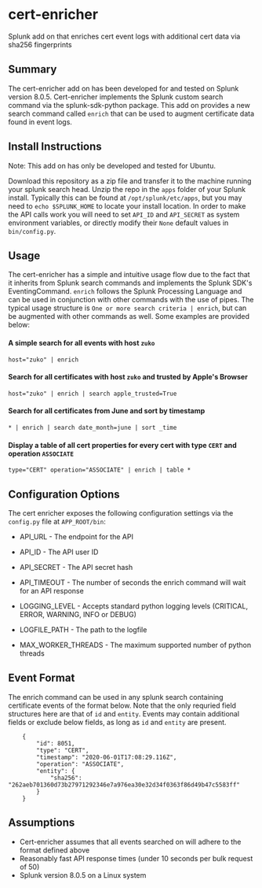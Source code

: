 # cert-enricher
Splunk add on that enriches cert event logs with additional cert data via sha256 fingerprints

## Summary
The cert-enricher add on has been developed for and tested on Splunk version 8.0.5. Cert-enricher implements the Splunk custom search command via the splunk-sdk-python package. This add on provides a new search command called `enrich` that can be used to augment certificate data found in event logs.

## Install Instructions
Note: This add on has only be developed and tested for Ubuntu.

Download this repository as a zip file and transfer it to the machine running your splunk search head. Unzip the repo in the `apps` folder of your Splunk install. Typically this can be found at `/opt/splunk/etc/apps`, but you may need to `echo $SPLUNK_HOME` to locate your install location. In order to make the API calls work you will need to set `API_ID` and `API_SECRET` as system environment variables, or directly modify their `None` default values in `bin/config.py`.

## Usage
The cert-enricher has a simple and intuitive usage flow due to the fact that it inherits from Splunk search commands and implements the Splunk SDK's EventingCommand. `enrich` follows the Splunk Processing Language and can be used in conjunction with other commands with the use of pipes. The typical usage structure is `One or more search criteria | enrich`, but can be augmented with other commands as well. Some examples are provided below:

#### A simple search for all events with host `zuko`
`host="zuko" | enrich`

#### Search for all certificates with host `zuko` and trusted by Apple's Browser
`host="zuko" | enrich | search apple_trusted=True`

#### Search for all certificates from June and sort by timestamp
`* | enrich | search date_month=june | sort _time`

#### Display a table of all cert properties for every cert with type `CERT` and operation `ASSOCIATE`
`type="CERT" operation="ASSOCIATE" | enrich | table *`

## Configuration Options
The cert enricher exposes the following configuration settings via the `config.py` file at `APP_ROOT/bin`:
- API_URL - The endpoint for the API
- API_ID - The API user ID
- API_SECRET - The API secret hash
- API_TIMEOUT - The number of seconds the enrich command will wait for an API response

- LOGGING_LEVEL - Accepts standard python logging levels (CRITICAL, ERROR, WARNING, INFO or DEBUG)
- LOGFILE_PATH - The path to the logfile

- MAX_WORKER_THREADS - The maximum supported number of python threads

## Event Format
The enrich command can be used in any splunk search containing certificate events of the format below. Note that the only requried field structures here are that of `id` and `entity`. Events may contain additional fields or exclude below fields, as long as `id` and `entity` are present.

```
    {
        "id": 8051,
        "type": "CERT",
        "timestamp": "2020-06-01T17:08:29.116Z",
        "operation": "ASSOCIATE",
        "entity": {
            "sha256": "262aeb701360d73b27971292346e7a976ea30e32d34f0363f86d49b47c5583ff"
        }
    }
```

## Assumptions
- Cert-enricher assumes that all events searched on will adhere to the format defined above
- Reasonably fast API response times (under 10 seconds per bulk request of 50)
- Splunk version 8.0.5 on a Linux system
